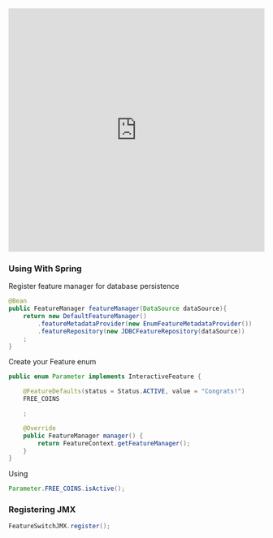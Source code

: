 <iframe 
	src="https://www.draw.io/?lightbox=1&highlight=0000ff&edit=_blank&layers=1&nav=1&title=toggle-first-architecture.drawio#Uhttps%3A%2F%2Fdrive.google.com%2Fuc%3Fid%3D1ri4A7a6Ze788m9iErIf1gYs3fWc7lPDz%26export%3Ddownload"
	width="100%" height="480" frameborder="0" allowfullscreen
></iframe>

### Using With Spring

Register feature manager for database persistence

```java
@Bean
public FeatureManager featureManager(DataSource dataSource){
	return new DefaultFeatureManager()
		.featureMetadataProvider(new EnumFeatureMetadataProvider())
		.featureRepository(new JDBCFeatureRepository(dataSource))
	;
}
```

Create your Feature enum

```java
public enum Parameter implements InteractiveFeature {

	@FeatureDefaults(status = Status.ACTIVE, value = "Congrats!")
	FREE_COINS

	;

	@Override
	public FeatureManager manager() {
		return FeatureContext.getFeatureManager();
	}
}
```

Using

```java
Parameter.FREE_COINS.isActive();
```

### Registering JMX

```java
FeatureSwitchJMX.register();
```
